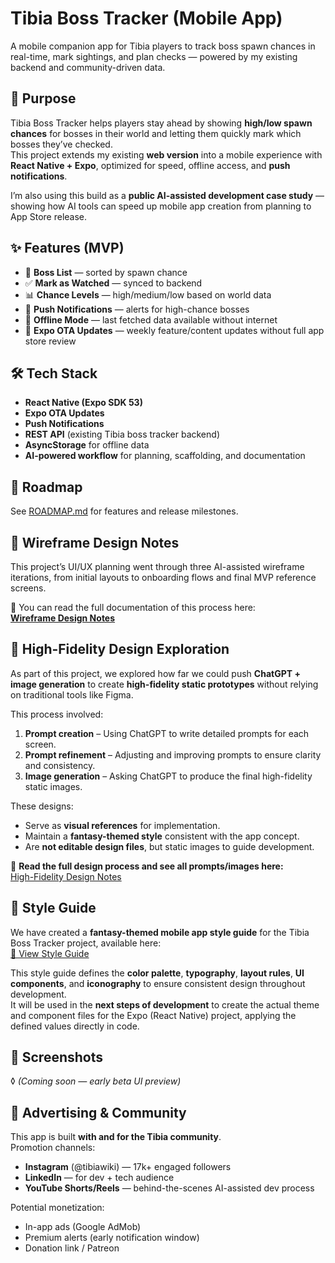# Tibia Boss Tracker (Mobile App)

A mobile companion app for Tibia players to track boss spawn chances in real-time, mark sightings, and plan checks — powered by my existing backend and community-driven data.

## 🎯 Purpose

Tibia Boss Tracker helps players stay ahead by showing **high/low spawn chances** for bosses in their world and letting them quickly mark which bosses they’ve checked.  
This project extends my existing **web version** into a mobile experience with **React Native + Expo**, optimized for speed, offline access, and **push notifications**.

I’m also using this build as a **public AI-assisted development case study** — showing how AI tools can speed up mobile app creation from planning to App Store release.

## ✨ Features (MVP)

- 📜 **Boss List** — sorted by spawn chance  
- ✅ **Mark as Watched** — synced to backend  
- 📊 **Chance Levels** — high/medium/low based on world data  
- 🔔 **Push Notifications** — alerts for high-chance bosses  
- 📶 **Offline Mode** — last fetched data available without internet  
- 🚀 **Expo OTA Updates** — weekly feature/content updates without full app store review

## 🛠 Tech Stack

- **React Native (Expo SDK 53)**  
- **Expo OTA Updates**  
- **Push Notifications**  
- **REST API** (existing Tibia boss tracker backend)  
- **AsyncStorage** for offline data  
- **AI-powered workflow** for planning, scaffolding, and documentation

## 🧩 Roadmap

See [ROADMAP.md](./docs/planning/ROADMAP.md) for features and release milestones.

## 🎨 Wireframe Design Notes

This project’s UI/UX planning went through three AI-assisted wireframe iterations, from initial layouts to onboarding flows and final MVP reference screens.

📄 You can read the full documentation of this process here:  
[**Wireframe Design Notes**](./docs/design/mid/WIREFRAME-DESIGN-NOTES.md)

## 🎨 High-Fidelity Design Exploration

As part of this project, we explored how far we could push **ChatGPT + image generation** to create **high-fidelity static prototypes** without relying on traditional tools like Figma.

This process involved:
1. **Prompt creation** – Using ChatGPT to write detailed prompts for each screen.
2. **Prompt refinement** – Adjusting and improving prompts to ensure clarity and consistency.
3. **Image generation** – Asking ChatGPT to produce the final high-fidelity static images.

These designs:
- Serve as **visual references** for implementation.
- Maintain a **fantasy-themed style** consistent with the app concept.
- Are **not editable design files**, but static images to guide development.

📄 **Read the full design process and see all prompts/images here:**  
[High-Fidelity Design Notes](docs/design/high/DESIGN-NOTES.md)

## 🎨 Style Guide

We have created a **fantasy-themed mobile app style guide** for the Tibia Boss Tracker project, available here:  
[📄 View Style Guide](./docs/design/style-guide.md)  

This style guide defines the **color palette**, **typography**, **layout rules**, **UI components**, and **iconography** to ensure consistent design throughout development.  
It will be used in the **next steps of development** to create the actual theme and component files for the Expo (React Native) project, applying the defined values directly in code.

## 📸 Screenshots
◊
*(Coming soon — early beta UI preview)*

## 📢 Advertising & Community

This app is built **with and for the Tibia community**.  
Promotion channels:
- **Instagram** (@tibiawiki) — 17k+ engaged followers
- **LinkedIn** — for dev + tech audience
- **YouTube Shorts/Reels** — behind-the-scenes AI-assisted dev process

Potential monetization:
- In-app ads (Google AdMob)  
- Premium alerts (early notification window)  
- Donation link / Patreon